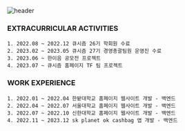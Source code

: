 ![header](https://capsule-render.vercel.app/api?type=waving&color=A3DCBE&height=300&section=header&text=Jeongh00's%20Github&fontSize=90&animation=fadeIn&fontAlignY=38&descAlignY=51&descAlign=62)

### EXTRACURRICULAR ACTIVITIES
	1. 2022.08 ~ 2022.12 큐시즘 26기 학회원 수료
	2. 2023.02 ~ 2023.05 큐시즘 27기 경영총괄팀원 운영진 수료
	3. 2023.06 ~ 한이음 공모전 프로젝트
	4. 2023.07 ~ 큐시즘 홈페이지 TF 팀 프로젝트

### WORK EXPERIENCE
	1. 2022.01 ~ 2022.04 한밭대학교 홈페이지 웹사이트 개발 - 백엔드
	2. 2022.04 ~ 2022.07 서울대학교 홈페이지 웹사이트 개발 - 백엔드
	3. 2022.07 ~ 2022.10 신한대학교 홈페이지 웹사이트 개발 - 백엔드
	4. 2022.11 ~ 2023.12 sk planet ok cashbag 앱 개발 - 백엔드


